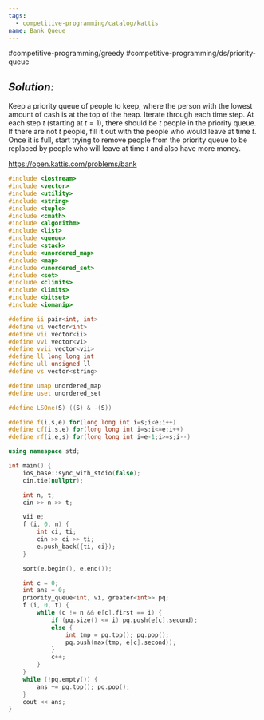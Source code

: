 ```yaml
---
tags:
  - competitive-programming/catalog/kattis
name: Bank Queue
---
```

#competitive-programming/greedy #competitive-programming/ds/priority-queue 
## _Solution:_
Keep a priority queue of people to keep, where the person with the lowest amount of cash is at the top of the heap. Iterate through each time step. At each step $t$ (starting at $t=1$), there should be $t$ people in the priority queue. If there are not $t$ people, fill it out with the people who would leave at time $t$. Once it is full, start trying to remove people from the priority queue to be replaced by people who will leave at time $t$ and also have more money. 

https://open.kattis.com/problems/bank
```cpp
#include <iostream>
#include <vector>
#include <utility>
#include <string>
#include <tuple>
#include <cmath>
#include <algorithm>
#include <list>
#include <queue>
#include <stack>
#include <unordered_map>
#include <map>
#include <unordered_set>
#include <set>
#include <climits>
#include <limits>
#include <bitset>
#include <iomanip>

#define ii pair<int, int>
#define vi vector<int>
#define vii vector<ii>
#define vvi vector<vi>
#define vvii vector<vii>
#define ll long long int
#define ull unsigned ll
#define vs vector<string>

#define umap unordered_map
#define uset unordered_set

#define LSOne(S) ((S) & -(S))

#define f(i,s,e) for(long long int i=s;i<e;i++)
#define cf(i,s,e) for(long long int i=s;i<=e;i++)
#define rf(i,e,s) for(long long int i=e-1;i>=s;i--)

using namespace std;

int main() {
    ios_base::sync_with_stdio(false);
    cin.tie(nullptr);

    int n, t;
    cin >> n >> t;

    vii e;
    f (i, 0, n) {
        int ci, ti;
        cin >> ci >> ti;
        e.push_back({ti, ci});
    }

    sort(e.begin(), e.end());

    int c = 0;
    int ans = 0;
    priority_queue<int, vi, greater<int>> pq;
    f (i, 0, t) {
        while (c != n && e[c].first == i) {
            if (pq.size() <= i) pq.push(e[c].second);
            else {
                int tmp = pq.top(); pq.pop();
                pq.push(max(tmp, e[c].second));
            }
            c++;
        }
    }
    while (!pq.empty()) {
        ans += pq.top(); pq.pop();
    }
    cout << ans;
}
```